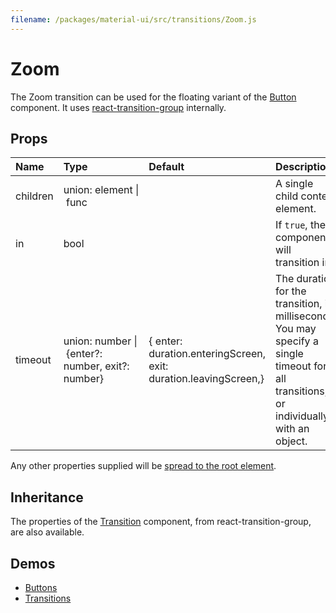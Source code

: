 ```yaml
---
filename: /packages/material-ui/src/transitions/Zoom.js
---
```


<!--- This documentation is automatically generated, do not try to edit it. -->

# Zoom

The Zoom transition can be used for the floating variant of the
[Button](https://material-ui-next.com/demos/buttons/#floating-action-buttons) component.
It uses [react-transition-group](https://github.com/reactjs/react-transition-group) internally.

## Props

| Name | Type | Default | Description |
|:-----|:-----|:--------|:------------|
| <span class="prop-name">children</span> | <span class="prop-type">union:&nbsp;element&nbsp;&#124;<br>&nbsp;func<br> |  | A single child content element. |
| <span class="prop-name">in</span> | <span class="prop-type">bool |  | If `true`, the component will transition in. |
| <span class="prop-name">timeout</span> | <span class="prop-type">union:&nbsp;number&nbsp;&#124;<br>&nbsp;{enter?: number, exit?: number}<br> | <span class="prop-default">{  enter: duration.enteringScreen,  exit: duration.leavingScreen,}</span> | The duration for the transition, in milliseconds. You may specify a single timeout for all transitions, or individually with an object. |

Any other properties supplied will be [spread to the root element](/guides/api#spread).

## Inheritance

The properties of the [Transition](https://reactcommunity.org/react-transition-group/#Transition) component, from react-transition-group, are also available.

## Demos

- [Buttons](/demos/buttons)
- [Transitions](/utils/transitions)

